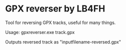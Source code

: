 # GPX reverser by LB4FH

Tool for reversing GPX tracks, useful for many things. 

Usage: gpxreverser.exe track.gpx

Outputs reversed track as "inputfilename-reversed.gpx"
